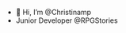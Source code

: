 - 👋 Hi, I’m @Christinamp
- Junior Developer @RPGStories

<!---
Christinamp/Christinamp is a ✨ special ✨ repository because its `README.md` (this file) appears on your GitHub profile.
You can click the Preview link to take a look at your changes.
--->
